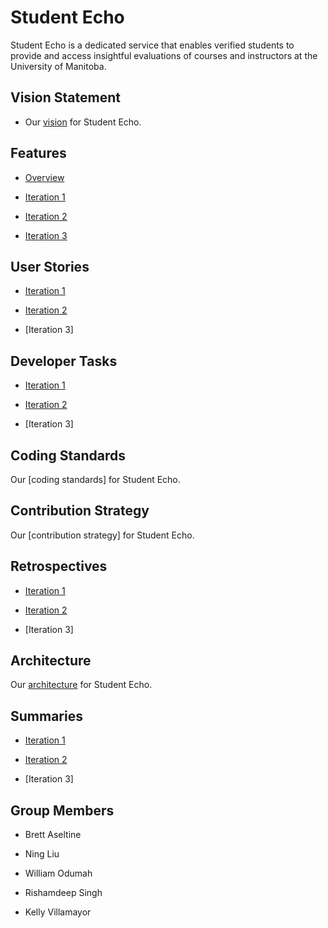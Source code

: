 # Student Echo 

Student Echo is a dedicated service that enables verified students to provide and access insightful evaluations of courses and instructors at the University of Manitoba.

## Vision Statement

- Our [vision](https://code.cs.umanitoba.ca/comp3350-winter2024/KeyValuePairs-a02-8/-/blob/main/docs/Vision_Statement.md) for Student Echo.

## Features
- [Overview](https://code.cs.umanitoba.ca/comp3350-winter2024/KeyValuePairs-a02-8/-/issues/?sort=label_priority&state=all&label_name%5B%5D=Feature&first_page_size=20)

- [Iteration 1](https://code.cs.umanitoba.ca/comp3350-winter2024/KeyValuePairs-a02-8/-/issues/?sort=label_priority&state=all&label_name%5B%5D=Feature&milestone_title=Iteration%201&first_page_size=20)

- [Iteration 2](https://code.cs.umanitoba.ca/comp3350-winter2024/KeyValuePairs-a02-8/-/issues/?sort=label_priority&state=all&label_name%5B%5D=Feature&milestone_title=Iteration%202&first_page_size=20)

- [Iteration 3](https://code.cs.umanitoba.ca/comp3350-winter2024/KeyValuePairs-a02-8/-/issues/?sort=label_priority&state=all&label_name%5B%5D=Feature&milestone_title=Iteration%203&first_page_size=20)

## User Stories
- [Iteration 1](https://code.cs.umanitoba.ca/comp3350-winter2024/KeyValuePairs-a02-8/-/issues/?sort=label_priority&state=all&label_name%5B%5D=User%20Story&milestone_title=Iteration%201&first_page_size=20) 

- [Iteration 2](https://code.cs.umanitoba.ca/comp3350-winter2024/KeyValuePairs-a02-8/-/issues/?sort=label_priority&state=all&label_name%5B%5D=User%20Story&milestone_title=Iteration%202&first_page_size=20)

- [Iteration 3] 

## Developer Tasks 

- [Iteration 1](https://code.cs.umanitoba.ca/comp3350-winter2024/KeyValuePairs-a02-8/-/issues/?sort=label_priority&state=all&label_name%5B%5D=Dev%20task&milestone_title=Iteration%201&last_page_size=20&page_before=MjE)

- [Iteration 2](https://code.cs.umanitoba.ca/comp3350-winter2024/KeyValuePairs-a02-8/-/issues/?sort=label_priority&state=all&label_name%5B%5D=Dev%20task&milestone_title=Iteration%202&first_page_size=20)

- [Iteration 3]

## Coding Standards

Our [coding standards] for Student Echo.

## Contribution Strategy 

Our [contribution strategy] for Student Echo.

## Retrospectives

- [Iteration 1](https://code.cs.umanitoba.ca/comp3350-winter2024/KeyValuePairs-a02-8/-/blob/main/docs/Iteration%201/Retrospective1.md?ref_type=heads)

- [Iteration 2](https://code.cs.umanitoba.ca/comp3350-winter2024/KeyValuePairs-a02-8/-/blob/main/docs/Iteration%202/Restrospective2.md?ref_type=heads)

- [Iteration 3]

## Architecture

Our [architecture](https://code.cs.umanitoba.ca/comp3350-winter2024/KeyValuePairs-a02-8/-/blob/main/docs/Architecture.md?ref_type=heads) for Student Echo.

## Summaries

- [Iteration 1](https://code.cs.umanitoba.ca/comp3350-winter2024/KeyValuePairs-a02-8/-/blob/main/docs/Iteration%201/Iteration1.md?ref_type=heads)

- [Iteration 2](https://code.cs.umanitoba.ca/comp3350-winter2024/KeyValuePairs-a02-8/-/blob/main/docs/Iteration%202/Iteration2.md?ref_type=heads)

- [Iteration 3]

## Group Members
- Brett Aseltine

- Ning Liu

- William Odumah

- Rishamdeep Singh

- Kelly Villamayor



